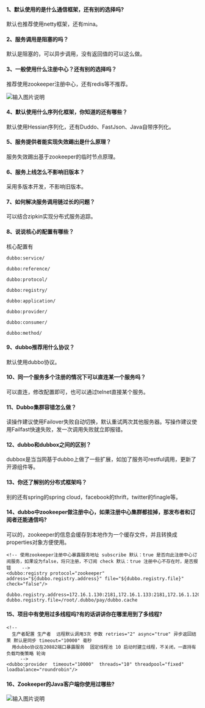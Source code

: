 ####  1、默认使用的是什么通信框架，还有别的选择吗?

默认也推荐使用netty框架，还有mina。

####  2、服务调用是阻塞的吗？

默认是阻塞的，可以异步调用，没有返回值的可以这么做。

####  3、一般使用什么注册中心？还有别的选择吗？

推荐使用zookeeper注册中心，还有redis等不推荐。

![输入图片说明](https://images.gitee.com/uploads/images/2018/0831/153501_9a059fcf_87650.png "SPI.png")

####  4、默认使用什么序列化框架，你知道的还有哪些？

默认使用Hessian序列化，还有Duddo、FastJson、Java自带序列化。

####  5、服务提供者能实现失效踢出是什么原理？

服务失效踢出基于zookeeper的临时节点原理。

####  6、服务上线怎么不影响旧版本？

采用多版本开发，不影响旧版本。

####  7、如何解决服务调用链过长的问题？

可以结合zipkin实现分布式服务追踪。

#### 8、说说核心的配置有哪些？

核心配置有


```
dubbo:service/

dubbo:reference/

dubbo:protocol/

dubbo:registry/

dubbo:application/

dubbo:provider/

dubbo:consumer/

dubbo:method/
```

####  9、dubbo推荐用什么协议？

默认使用dubbo协议。

####  10、同一个服务多个注册的情况下可以直连某一个服务吗？

可以直连，修改配置即可，也可以通过telnet直接某个服务。


####  11、Dubbo集群容错怎么做？

读操作建议使用Failover失败自动切换，默认重试两次其他服务器。写操作建议使用Failfast快速失败，发一次调用失败就立即报错。


####  12、dubbo和dubbox之间的区别？

dubbox是当当网基于dubbo上做了一些扩展，如加了服务可restful调用，更新了开源组件等。

####  13、你还了解别的分布式框架吗？

别的还有spring的spring cloud，facebook的thrift，twitter的finagle等。

#### 14、dubbo中zookeeper做注册中心，如果注册中心集群都挂掉，那发布者和订阅者还能通信吗?

可以的，zookeeper的信息会缓存到本地作为一个缓存文件，并且转换成properties对象方便使用。

```
<!-- 使用zookeeper注册中心暴露服务地址 subscribe 默认：true 是否向此注册中心订阅服务，如果设为false，将只注册，不订阅 check 默认：true 注册中心不存在时，是否报错    -->
<dubbo:registry protocol="zookeeper" address="${dubbo.registry.address}" file="${dubbo.registry.file}" check="false"/>

```

```
dubbo.registry.address=172.16.1.130:2181,172.16.1.133:2181,172.16.1.120:2181
dubbo.registry.file=/root/.dubbo/pay/dubbo.cache
```

#### 15、项目中有使用过多线程吗?有的话讲讲你在哪里用到了多线程?


```
<!-- 
  生产者配置 生产者  远程默认调用3次 参数 retries="2" async="true" 异步返回结果 默认是同步 timeout="10000" 毫秒
  用dubbo协议在20882端口暴露服务  固定线程池 10 启动时建立线程，不关闭，一直持有  负载均衡策略 轮询
	 -->
<dubbo:provider  timeout="10000"  threads="10" threadpool="fixed" loadbalance="roundrobin"/>
```

#### 16、Zookeeper的Java客户端你使用过哪些?

![输入图片说明](https://images.gitee.com/uploads/images/2018/0831/154522_65ef08bd_87650.png "Zk.png")